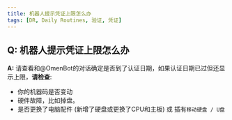 ```yaml
---
title: 机器人提示凭证上限怎么办
tags: [DR, Daily Routines, 验证, 凭证]
---
```


## Q: 机器人提示凭证上限怎么办
**A:** 请查看和@OmenBot的对话确定是否到了认证日期，如果认证日期已过但还显示上限，**请检查**:

- 你的机器码是否变动
- 硬件故障，比如掉盘。
- 是否更换了电脑配件 (新增了硬盘或更换了CPU和主板) 或 插有`移动硬盘 / U盘`